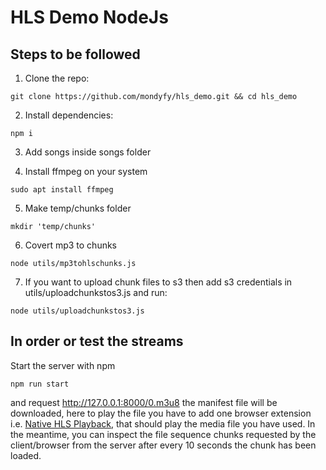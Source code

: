 # HLS Demo NodeJs

## Steps to be followed

1. Clone the repo:

```
git clone https://github.com/mondyfy/hls_demo.git && cd hls_demo
```

2. Install dependencies:

```
npm i
```

3. Add songs inside songs folder

4. Install ffmpeg on your system

```
sudo apt install ffmpeg
```

5. Make temp/chunks folder

```
mkdir 'temp/chunks'
```

6. Covert mp3 to chunks

```
node utils/mp3tohlschunks.js
```

7. If you want to upload chunk files to s3 then add s3 credentials in utils/uploadchunkstos3.js and run:

```
node utils/uploadchunkstos3.js
```

## In order or test the streams

Start the server with npm 
```
npm run start
```

and request http://127.0.0.1:8000/0.m3u8 the manifest file will be downloaded, here to play the file you have to add one browser extension i.e. [Native HLS Playback](https://chrome.google.com/webstore/detail/native-hls-playback/emnphkkblegpebimobpbekeedfgemhof), that should play the media file you have used. In the meantime, you can inspect the file sequence chunks requested by the client/browser from the server after every 10 seconds the chunk has been loaded.
